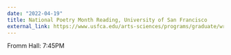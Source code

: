 ```yaml
---
date: "2022-04-19"
title: National Poetry Month Reading, University of San Francisco
external_link: https://www.usfca.edu/arts-sciences/programs/graduate/writing-mfa/reading-series/archive#chapter-33201-National-Poetry-Month-2022
---
```


Fromm Hall: 7:45PM